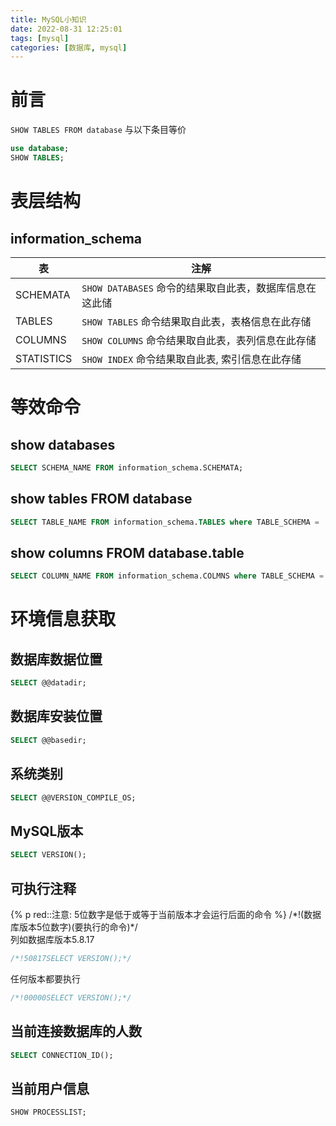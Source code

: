 ```yaml
---
title: MySQL小知识
date: 2022-08-31 12:25:01
tags: [mysql]
categories: [数据库, mysql]
---
```

# 前言
`SHOW TABLES FROM database` 与以下条目等价
```sql
use database;
SHOW TABLES;
```

# 表层结构
## information_schema
| 表         | 注解                                                    |
| ---------- | ------------------------------------------------------- |
| SCHEMATA   | `SHOW DATABASES` 命令的结果取自此表，数据库信息在这此储 |
| TABLES     | `SHOW TABLES` 命令结果取自此表，表格信息在此存储        |
| COLUMNS    | `SHOW COLUMNS` 命令结果取自此表，表列信息在此存储       |
| STATISTICS | `SHOW INDEX` 命令结果取自此表, 索引信息在此存储         |

# 等效命令
## show databases
```sql
SELECT SCHEMA_NAME FROM information_schema.SCHEMATA;
```

## show tables FROM database
```sql
SELECT TABLE_NAME FROM information_schema.TABLES where TABLE_SCHEMA = 'database';
```

## show columns FROM database.table
```sql
SELECT COLUMN_NAME FROM information_schema.COLMNS where TABLE_SCHEMA = 'database' AND TABLE_NAME = 'table'; 
```

# 环境信息获取
## 数据库数据位置
```sql
SELECT @@datadir;
```

## 数据库安装位置
```sql
SELECT @@basedir;
```

## 系统类别
```sql
SELECT @@VERSION_COMPILE_OS;
```

## MySQL版本
```sql
SELECT VERSION();
```

## 可执行注释
{% p red::注意: 5位数字是低于或等于当前版本才会运行后面的命令 %}
/\*!(数据库版本5位数字)(要执行的命令)*/  
列如数据库版本5.8.17
```sql
/*!50817SELECT VERSION();*/
```
任何版本都要执行
```sql
/*!00000SELECT VERSION();*/
```

## 当前连接数据库的人数
```sql
SELECT CONNECTION_ID();
```

## 当前用户信息
```sql
SHOW PROCESSLIST;
```
